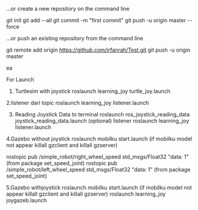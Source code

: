 …or create a new repository on the command line

git init
git add --all
git commit -m "first commit"
git push -u origin master --force

…or push an existing repository from the command line

git remote add origin https://github.com/irfanrah/Test.git
git push -u origin master

ea

For Launch

1. Turtlesim with joystick
roslaunch learning_joy turtle_joy.launch

2.listener dari topic 
roslaunch learning_joy listener.launch

3. Reading Joystick Data to terminal
roslaunch ros_joystick_reading_data joystick_reading_data.launch
(optional) listener roslaunch learning_joy listener.launch

4.Gazebo without joystick 
roslaunch mobilku start.launch
  (if mobilku model not appear killall gzclient and killall gzserver)

rostopic pub /simple_robot/right_wheel_speed std_msgs/Float32 "data: 1" (from package set_speed_joint)
rostopic pub /simple_robot/left_wheel_speed std_msgs/Float32 "data: 1" (from package set_speed_joint)

5.Gazebo withjoystick 
roslaunch mobilku start.launch
  (if mobilku model not appear killall gzclient and killall gzserver)
roslaunch learning_joy joygazeb.launch




